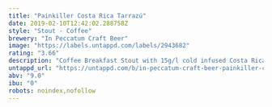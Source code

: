 ```yaml
---
title: "Painkiller Costa Rica Tarrazú"
date: 2019-02-10T12:42:02.288758Z
style: "Stout - Coffee"
brewery: "In Peccatum Craft Beer"
image: "https://labels.untappd.com/labels/2943682"
rating: "3.66"
description: "Coffee Breakfast Stout with 15g/l cold infused Costa Rica Tarrazú specialty coffee roasted by Vernazza Coffee Roasters."
untappd_url: "https://untappd.com/b/in-peccatum-craft-beer-painkiller-costa-rica-tarrazu/2943682"
abv: "9.0"
ibu: "0"
robots: noindex,nofollow
---
```

